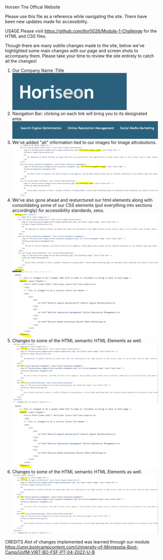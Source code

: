 Horsen The Offical Website

Please use this file as a reference while navigating the site. There have been new updates made for accessibility.

USAGE
Please visit https://github.com/tlor0026/Module-1-Challenge for the HTML and CSS files.

Though there are many subtle changes made to the site, below we've highlighted some main changes with our page and screen shots to accompany them. Please take your time to review the site entirely to catch all the changes!

1. Our Company Name :Title
![alt text](Develop/assets/images/Horseon%20Title.PNG)
2. Navigation Bar: clicking on each link will bring you to its designated area.
![alt text](Develop/assets/images/Navigation.PNG)
3. We've added "alt" information tied to our images for image attrubutions.
![alt text](Develop/assets/images/Alt%20Texts.PNG)
4. We've also gone ahead and resturctured our html elements along with consolidating some of our CSS elements (put everything into sections accordingly) for accessibility standards, seos.
![alt text](Develop/assets/images/Sections.PNG)
![alt text](Develop/assets/images/header.PNG)
5. Changes to some of the HTML semantic HTML Elements as well.
![alt text](Develop/assets/images/Id%20elements.PNG)
![alt text](Develop/assets/images/header.PNG)
5. Changes to some of the HTML semantic HTML Elements as well.
![alt text](Develop/assets/images/Id%20elements.PNG)

CREDITS
Alot of changes implemented was learned through our module https://umn.bootcampcontent.com/University-of-Minnesota-Boot-Camp/UofM-VIRT-BO-FSF-PT-04-2022-U-B
